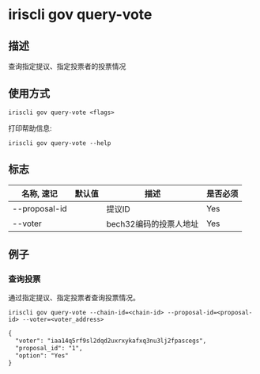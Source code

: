 # iriscli gov query-vote

## 描述

查询指定提议、指定投票者的投票情况

## 使用方式

```
iriscli gov query-vote <flags>
```
打印帮助信息:

```
iriscli gov query-vote --help
```
## 标志

| 名称, 速记       | 默认值                      | 描述                                                                                                                                                 | 是否必须  |
| --------------- | -------------------------- | ---------------------------------------------------------------------------------------------------------------------------------------------------- | -------- |
| --proposal-id   |                            | 提议ID                                                                                                        | Yes      |
| --voter         |                            | bech32编码的投票人地址                                                                                                                        | Yes      |

## 例子

### 查询投票

通过指定提议、指定投票者查询投票情况。

```shell
iriscli gov query-vote --chain-id=<chain-id> --proposal-id=<proposal-id> --voter=<voter_address>
```

```txt
{
  "voter": "iaa14q5rf9sl2dqd2uxrxykafxq3nu3lj2fpascegs",
  "proposal_id": "1",
  "option": "Yes"
}
```

